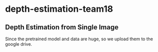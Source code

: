 # depth-estimation-team18
## Depth Estimation from Single Image
Since the pretrained model and data are huge, so we upload them to the google drive.
